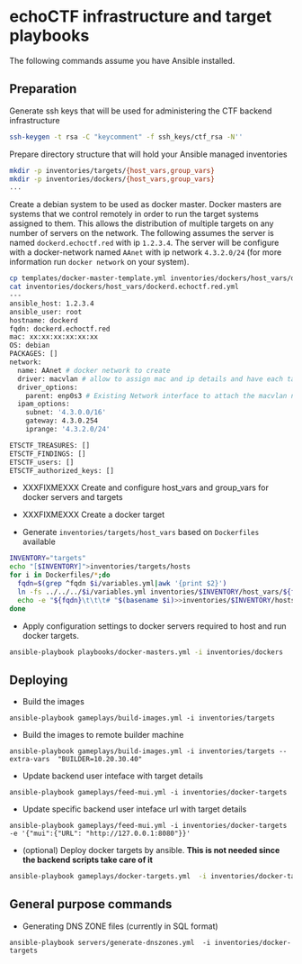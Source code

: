 # echoCTF infrastructure and target playbooks
The following commands assume you have Ansible installed.


## Preparation

Generate ssh keys that will be used for administering the CTF backend infrastructure
```sh
ssh-keygen -t rsa -C "keycomment" -f ssh_keys/ctf_rsa -N''
```

Prepare directory structure that will hold your Ansible managed inventories

```sh
mkdir -p inventories/targets/{host_vars,group_vars}
mkdir -p inventories/dockers/{host_vars,group_vars}
...
```

Create a debian system to be used as docker master. Docker masters are systems
that we control remotely in order to run the target systems assigned to them.
This allows the distribution of multiple targets on any number of servers on
the network. The following assumes the server is named `dockerd.echoctf.red`
with ip `1.2.3.4`. The server will be configure with a docker-network named
`AAnet` with ip network `4.3.2.0/24` (for more information run `docker network`
on your system).

```sh
cp templates/docker-master-template.yml inventories/dockers/host_vars/dockerd.echoctf.red.yml
cat inventories/dockers/host_vars/dockerd.echoctf.red.yml
---
ansible_host: 1.2.3.4
ansible_user: root
hostname: dockerd
fqdn: dockerd.echoctf.red
mac: xx:xx:xx:xx:xx:xx
OS: debian
PACKAGES: []
network:
  name: AAnet # docker network to create
  driver: macvlan # allow to assign mac and ip details and have each target appear as separate host on the network
  driver_options:
    parent: enp0s3 # Existing Network interface to attach the macvlan network
  ipam_options:
    subnet: '4.3.0.0/16'
    gateway: 4.3.0.254
    iprange: '4.3.2.0/24'

ETSCTF_TREASURES: []
ETSCTF_FINDINGS: []
ETSCTF_users: []
ETSCTF_authorized_keys: []
```

* XXXFIXMEXXX Create and configure host_vars and group_vars for docker servers and targets


* XXXFIXMEXXX Create a docker target

* Generate `inventories/targets/host_vars` based on `Dockerfiles` available
```sh
INVENTORY="targets"
echo "[$INVENTORY]">inventories/targets/hosts
for i in Dockerfiles/*;do
  fqdn=$(grep ^fqdn $i/variables.yml|awk '{print $2}')
  ln -fs ../../../$i/variables.yml inventories/$INVENTORY/host_vars/${fqdn}.yml
  echo -e "${fqdn}\t\t\t# "$(basename $i)>>inventories/$INVENTORY/hosts
done
```


* Apply configuration settings to docker servers required to host and run docker targets.
```sh
ansible-playbook playbooks/docker-masters.yml -i inventories/dockers
```

## Deploying

* Build the images
```
ansible-playbook gameplays/build-images.yml -i inventories/targets
```

* Build the images to remote builder machine
```
ansible-playbook gameplays/build-images.yml -i inventories/targets --extra-vars  "BUILDER=10.20.30.40"
```


* Update backend user inteface with target details
```
ansible-playbook gameplays/feed-mui.yml -i inventories/docker-targets
```

* Update specific backend user inteface url with target details
```
ansible-playbook gameplays/feed-mui.yml -i inventories/docker-targets  -e '{"mui":{"URL": "http://127.0.0.1:8080"}}'
```

* (optional) Deploy docker targets by ansible. __This is not needed since the backend scripts take care of it__
```sh
ansible-playbook gameplays/docker-targets.yml  -i inventories/docker-targets
```

## General purpose commands
* Generating DNS ZONE files (currently in SQL format)
```
ansible-playbook servers/generate-dnszones.yml  -i inventories/docker-targets
```
